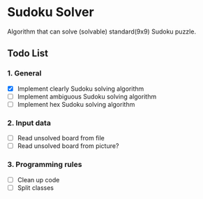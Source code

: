 # Sudoku Solver
Algorithm that can solve (solvable) standard(9x9) Sudoku puzzle.

## Todo List
### 1. General
- [x] Implement clearly Sudoku solving algorithm 
- [ ] Implement ambiguous Sudoku solving algorithm
- [ ] Implement hex Sudoku solving algorithm
### 2. Input data 
- [ ] Read unsolved board from file
- [ ] Read unsolved board from picture?
### 3. Programming rules
- [ ] Clean up code
- [ ] Split classes